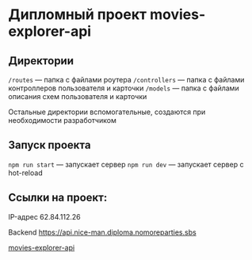 # Дипломный проект movies-explorer-api

## Директории

`/routes` — папка с файлами роутера
`/controllers` — папка с файлами контроллеров пользователя и карточки
`/models` — папка с файлами описания схем пользователя и карточки

Остальные директории вспомогательные, создаются при необходимости разработчиком

## Запуск проекта

`npm run start` — запускает сервер
`npm run dev` — запускает сервер с hot-reload

## Ссылки на проект:

IP-адрес 62.84.112.26

Backend https://api.nice-man.diploma.nomoreparties.sbs

[movies-explorer-api](https://github.com/ivan-niceman/movies-explorer-api)
